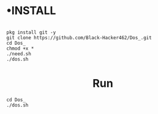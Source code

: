 <h1>•INSTALL</h1>

```

pkg install git -y
git clone https://github.com/Black-Hacker462/Dos_.git
cd Dos_
chmod +x *
./need.sh
./dos.sh

```
<center><h1>Run</h1></center>

```
cd Dos_
./dos.sh

```
